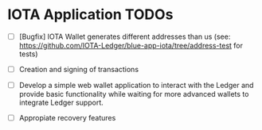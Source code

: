 # IOTA Application TODOs

- [ ] [Bugfix] IOTA Wallet generates different addresses than us (see: https://github.com/IOTA-Ledger/blue-app-iota/tree/address-test for tests)

- [ ] Creation and signing of transactions

- [ ] Develop a simple web wallet application to interact with the Ledger and provide basic functionality while waiting for more advanced wallets to integrate Ledger support.

- [ ] Appropiate recovery features
